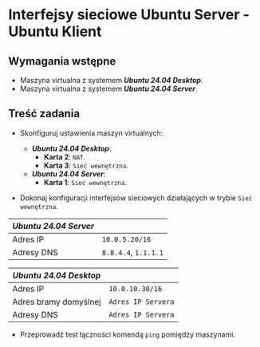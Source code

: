 # Interfejsy sieciowe Ubuntu Server - Ubuntu Klient

## Wymagania wstępne

- Maszyna virtualna z systemem _**Ubuntu 24.04 Desktop**_.
- Maszyna virtualna z systemem _**Ubuntu 24.04 Server**_.

## Treść zadania

- Skonfiguruj ustawienia maszyn virtualnych:
  - _**Ubuntu 24.04 Desktop**_:
    - **Karta 2**: `NAT`.
    - **Karta 3**: `Sieć wewnętrzna`.
  - _**Ubuntu 24.04 Server**_:
    - **Karta 1**: `Sieć wewnętrzna`.

- Dokonaj konfiguracji interfejsów sieciowych działających w trybie `Sieć wewnętrzna`.

| _**Ubuntu 24.04 Server**_ |                      |
| ------------------------- | -------------------- |
| Adres IP                  | `10.0.5.20/16`       |
| Adresy DNS                | `8.8.4.4`, `1.1.1.1` |

| _**Ubuntu 24.04 Desktop**_ |                    |
| -------------------------- | ------------------ |
| Adres IP                   | `10.0.10.30/16`     |
| Adres bramy domyślnej      | `Adres IP Servera` |
| Adresy DNS                 | `Adres IP Servera` |

- Przeprowadź test łączności komendą `ping` pomiędzy maszynami.
